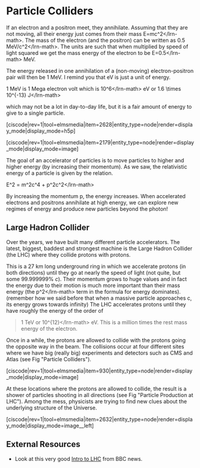 # Particle Colliders

If an electron and a positron meet, they annihilate. Assuming that they are not moving, all their energy just comes from their mass E=mc^2&lt;/lrn-math&gt;. The mass of the electron \(and the positron\) can be written as 0.5 MeV/c^2&lt;/lrn-math&gt;. The units are such that when multiplied by speed of light squared we get the mass energy of the electron to be E=0.5&lt;/lrn-math&gt; MeV.

The energy released in one annihilation of a \(non-moving\) electron-positron pair will then be 1 MeV. I remind you that eV is just a unit of energy.

1 MeV is 1 Mega electron volt which is 10^6&lt;/lrn-math&gt; eV or 1.6 \times 10^{-13} J&lt;/lrn-math&gt;

which may not be a lot in day-to-day life, but it is a fair amount of energy to give to a single particle.

\[ciscode\|rev=1\|tool=elmsmedia\|item=2628\|entity\_type=node\|render=display\_mode\|display\_mode=h5p\]

\[ciscode\|rev=1\|tool=elmsmedia\|item=2179\|entity\_type=node\|render=display\_mode\|display\_mode=image\]

The goal of an accelerator of particles is to move particles to higher and higher energy \(by increasing their momentum\). As we saw, the relativistic energy of a particle is given by the relation.

E^2 = m^2c^4 + p^2c^2&lt;/lrn-math&gt;

By increasing the momentum p, the energy increases. When accelerated electrons and positrons annihilate at high energy, we can explore new regimes of energy and produce new particles beyond the photon!

## Large Hadron Collider

Over the years, we have built many different particle accelerators. The latest, biggest, baddest and strongest machine is the Large Hadron Collider \(the LHC\) where they collide protons with protons.

This is a 27 km long underground ring in which we accelerate protons \(in both directions\) until they go at nearly the speed of light \(not quite, but some 99.999999% _c_\). Their momentum grows to huge values and in fact the energy due to their motion is much more important than their mass energy \(the p^2&lt;/lrn-math&gt; term in the formula for energy dominates\). \(remember how we said before that when a massive particle approaches c, its energy grows towards infinity\) The LHC accelerates protons until they have roughly the energy of the order of

> 1 TeV or 10^{12}&lt;/lrn-math&gt; eV. This is a million times the rest mass energy of the electron.

Once in a while, the protons are allowed to collide with the protons going the opposite way in the beam. The collisions occur at four different sites where we have big \(really big\) experiments and detectors such as CMS and Atlas \(see Fig "Particle Colliders"\).

\[ciscode\|rev=1\|tool=elmsmedia\|item=930\|entity\_type=node\|render=display\_mode\|display\_mode=image\]

At these locations where the protons are allowed to collide, the result is a shower of particles shooting in all directions \(see Fig "Particle Production at LHC"\). Among the mess, physicists are trying to find new clues about the underlying structure of the Universe.

\[ciscode\|rev=1\|tool=elmsmedia\|item=2632\|entity\_type=node\|render=display\_mode\|display\_mode=image\_\_left\]

## External Resources

* Look at this very good [Intro to LHC](http://news.bbc.co.uk/2/hi/7543089.stm) from BBC news.

